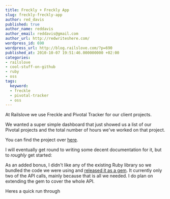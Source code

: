 ```yaml
---
title: Freckly + Freckly App
slug: freckly-freckly-app
author: red_davis
published: true
author_name: reddavis
author_email: reddavis@gmail.com
author_url: http://redwriteshere.com/
wordpress_id: 690
wordpress_url: http://blog.railslove.com/?p=690
published_at: 2010-10-07 19:51:46.000000000 +02:00
categories:
- railslove
- cool-stuff-on-github
- ruby
- oss
tags:
  keyword:
  - freckle
  - pivotal-tracker
  - oss
---
```

At Railslove we use Freckle and Pivotal Tracker for our client projects.

We wanted a super simple dashboard that just showed us a list of our Pivotal projects and the total number of hours we've worked on that project.

You can find the project over <a href="http://github.com/railslove/Freckly-App">here</a>.

I will eventually get round to writing some decent documentation for it, but to <em>roughly</em> get started:

<script src="http://gist.github.com/615328.js?file=gistfile1.txt"></script>

As an added bonus, I didn't like any of the existing Ruby library so we bundled the code we were using and <a href="http://github.com/railslove/Freckly">released it as a gem</a>. It currently only two of the API calls, mainly because that is all we needed. I do plan on extending the gem to cover the whole API.

Heres a quick run through

<script src="http://gist.github.com/615309.js?file=gistfile1.txt"></script>

<script src="http://gist.github.com/615312.js?file=gistfile1.rb"></script>
